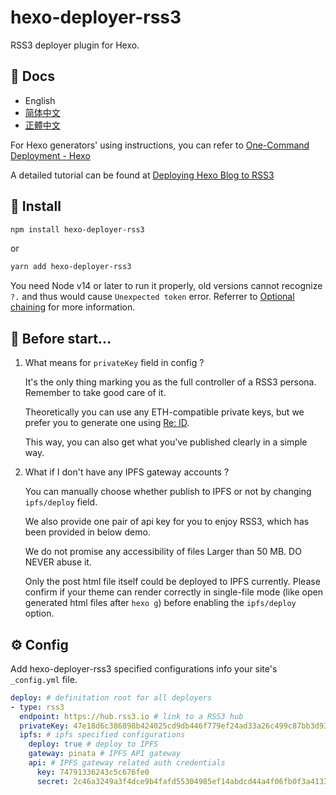 # hexo-deployer-rss3

RSS3 deployer plugin for Hexo.

## 📝 Docs

- English 
- [简体中文](https://github.com/NaturalSelectionLabs/hexo-deployer-rss3/tree/develop/docs/zh_CN/start.md) 
- [正體中文](https://github.com/NaturalSelectionLabs/hexo-deployer-rss3/tree/develop/docs/zh_TW/start.md)

For Hexo generators' using instructions, you can refer to [One-Command Deployment - Hexo](https://hexo.io/docs/one-command-deployment.html) 

A detailed tutorial can be found at [Deploying Hexo Blog to RSS3](https://github.com/NaturalSelectionLabs/hexo-deployer-rss3/tree/develop/docs/en/guide.md)

## 🎁 Install

``` sh
npm install hexo-deployer-rss3
```

or

``` sh
yarn add hexo-deployer-rss3
```

You need Node v14 or later to run it properly, old versions cannot recognize `?.` and thus would cause `Unexpected token` error. Referrer to [Optional chaining](https://developer.mozilla.org/en-US/docs/Web/JavaScript/Reference/Operators/Optional_chaining) for more information.

## 💎 Before start...

1. What means for `privateKey` field in config ?

    It's the only thing marking you as the full controller of a RSS3 persona. Remember to take good care of it. 
    
    Theoretically you can use any ETH-compatible private keys, but we prefer you to generate one using [Re: ID](https://github.com/NaturalSelectionLabs/Re-ID).
    
    This way, you can also get what you've published clearly in a simple way.

2. What if I don't have any IPFS gateway accounts ?
  
    You can manually choose whether publish to IPFS or not by changing `ipfs/deploy` field.
    
    We also provide one pair of api key for you to enjoy RSS3, which has been provided in below demo.
    
    We do not promise any accessibility of files Larger than 50 MB. DO NEVER abuse it.

    Only the post html file itself could be deployed to IPFS currently. 
    Please confirm if your theme can render correctly in single-file mode (like open generated html files after `hexo g`) 
    before enabling the `ipfs/deploy` option.


## ⚙ Config

Add hexo-deployer-rss3 specified configurations info your site's `_config.yml` file.

``` yaml
deploy: # definitation root for all deployers
- type: rss3
  endpoint: https://hub.rss3.io # link to a RSS3 hub
  privateKey: 47e18d6c386898b424025cd9db446f779ef24ad33a26c499c87bb3d9372540ba # your private key, 64 chars
  ipfs: # ipfs specified configurations
    deploy: true # deploy to IPFS
    gateway: pinata # IPFS API gateway
    api: # IPFS gateway related auth credentials
      key: 74791336243c5c676fe0
      secret: 2c46a3249a3f4dce9b4fafd55304985ef14abdcd44a4f06fb0f3a4133e80c1d0
```
